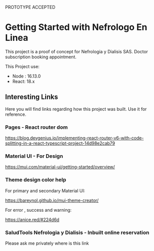 PROTOTYPE ACCEPTED


# Getting Started with Nefrologo En Linea

This project is a proof of concept for Nefrologia y Dialisis SAS. Doctor subscription booking appointment.

This Project use:

- Node : 16.13.0
- React: 18.x


## Interesting Links

Here you will find links regarding how this project was built. Use it for reference.
### Pages - React router dom

<https://blog.devgenius.io/implementing-react-router-v6-with-code-splitting-in-a-react-typescript-project-14d98e2cab79>

### Material UI - For Design

<https://mui.com/material-ui/getting-started/overview/>

### Theme design color help

For primary and secondary Material UI:

<https://bareynol.github.io/mui-theme-creator/>

For error , success and warning:

<https://anice.red/#224d6d>


### SaludTools Nefrologia y Dialisis - Inbuilt online reservation

Please ask me privately where is this link
